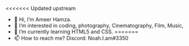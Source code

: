 <<<<<<< Updated upstream
- 👋 Hi, I’m Ameer Hamza.
- 👀 I’m interested in coding, photography, Cinematography, Film, Music, 
- 🌱 I’m currently learning HTML5 and CSS.
=======
- 📫 How to reach me? Discord: Noah.I.am#3350

<!---
AmeerHamza838/AmeerHamza838 is a ✨ special ✨ repository because its `README.md` (this file) appears on your GitHub profile.
You can click the Preview link to take a look at your changes.
--->
